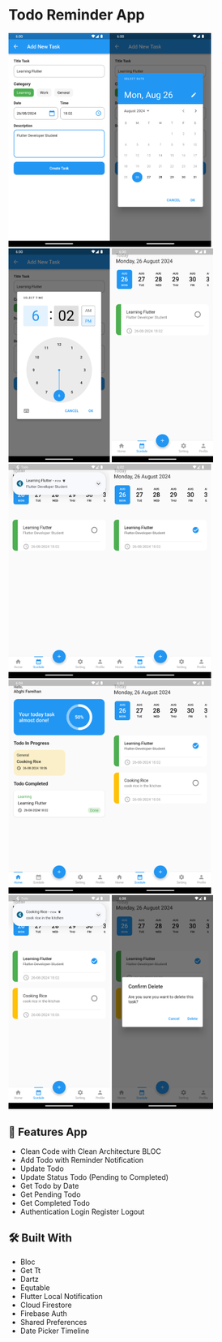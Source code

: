 # Todo Reminder App

<img src="screenshots/ss_1.png" width=200/><img src="screenshots/ss_2.png" width=200/><img src="screenshots/ss_3.png" width=200/>
<img src="screenshots/ss_4.png" width=200/><img src="screenshots/ss_5.png" width=200/><img src="screenshots/ss_6.png" width=200/>
<img src="screenshots/ss_7.png" width=200/><img src="screenshots/ss_8.png" width=200/><img src="screenshots/ss_9.png" width=200/>
<img src="screenshots/ss_10.png" width=200/>

## :tada: Features App
- Clean Code with Clean Architecture BLOC
- Add Todo with Reminder Notification
- Update Todo
- Update Status Todo (Pending to Completed)
- Get Todo by Date
- Get Pending Todo
- Get Completed Todo
- Authentication Login Register Logout

## :hammer_and_wrench: Built With
- Bloc
- Get Tt
- Dartz
- Equtable
- Flutter Local Notification
- Cloud Firestore
- Firebase Auth
- Shared Preferences
- Date Picker Timeline

